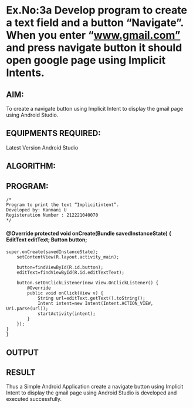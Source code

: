 # Ex.No:3a Develop program to create a text field and a button “Navigate”. When you enter “www.gmail.com” and press navigate button it should open google page using Implicit Intents.


## AIM:

To create a navigate button using Implicit Intent to display the gmail page using Android Studio.

## EQUIPMENTS REQUIRED:

Latest Version Android Studio

## ALGORITHM:



## PROGRAM:
```
/*
Program to print the text “Implicitintent”.
Developed by: Kanmani U
Registeration Number : 212221040070
*/
```
#### @Override protected void onCreate(Bundle savedInstanceState) { EditText editText; Button button;
```
super.onCreate(savedInstanceState);
    setContentView(R.layout.activity_main);

    button=findViewById(R.id.button);
    editText=findViewById(R.id.editTextText);

    button.setOnClickListener(new View.OnClickListener() {
        @Override
        public void onClick(View v) {
            String url=editText.getText().toString();
            Intent intent=new Intent(Intent.ACTION_VIEW, Uri.parse(url));
            startActivity(intent);
        }
    });
}
}
```

## OUTPUT




## RESULT
Thus a Simple Android Application create a navigate button using Implicit Intent to display the gmail page using Android Studio is developed and executed successfully.


